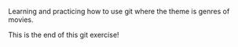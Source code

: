 Learning and practicing how to use git where the theme is genres of movies.

This is the end of this git exercise!
